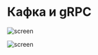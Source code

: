 # Кaфка и gRPC

![screen](https://gitlab.ozon.dev/netrebinr/netrebin-roman/-/raw/kafka-grpc/GOHW-7/images/screenshot3.png)

![screen](https://gitlab.ozon.dev/netrebinr/netrebin-roman/-/raw/kafka-grpc/GOHW-7/images/screenshot4.jpeg)